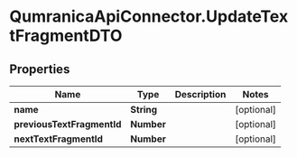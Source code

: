 # QumranicaApiConnector.UpdateTextFragmentDTO

## Properties

Name | Type | Description | Notes
------------ | ------------- | ------------- | -------------
**name** | **String** |  | [optional] 
**previousTextFragmentId** | **Number** |  | [optional] 
**nextTextFragmentId** | **Number** |  | [optional] 


